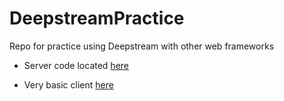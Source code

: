 # DeepstreamPractice
Repo for practice using Deepstream with other web frameworks

- Server code located [here](https://github.com/devedge/DeepstreamPractice/tree/master/server)

- Very basic client [here](https://github.com/devedge/DeepstreamPractice/tree/master/basic-client)
